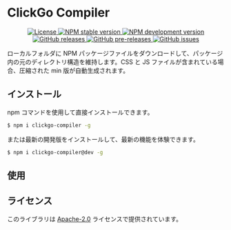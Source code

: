 # ClickGo Compiler

<p align="center">
    <a href="https://github.com/maiyun/clickgo-compiler/blob/master/LICENSE">
        <img alt="License" src="https://img.shields.io/github/license/maiyun/clickgo-compiler?color=blue" />
    </a>
    <a href="https://www.npmjs.com/package/clickgo-compiler">
        <img alt="NPM stable version" src="https://img.shields.io/npm/v/clickgo-compiler?color=brightgreen&logo=npm" />
        <img alt="NPM development version" src="https://img.shields.io/npm/v/clickgo-compiler/dev?color=yellow&logo=npm" />
    </a><br>
    <a href="https://github.com/maiyun/clickgo-compiler/releases">
        <img alt="GitHub releases" src="https://img.shields.io/github/v/release/maiyun/clickgo-compiler?color=brightgreen&logo=github" />
        <img alt="GitHub pre-releases" src="https://img.shields.io/github/v/release/maiyun/clickgo-compiler?color=yellow&logo=github&include_prereleases" />
    </a>
    <a href="https://github.com/maiyun/clickgo-compiler/issues">
        <img alt="GitHub issues" src="https://img.shields.io/github/issues/maiyun/clickgo-compiler?color=blue&logo=github" />
    </a>
</p>

ローカルフォルダに NPM パッケージファイルをダウンロードして、パッケージ内の元のディレクトリ構造を維持します。CSS と JS ファイルが含まれている場合、圧縮された min 版が自動生成されます。

## インストール

npm コマンドを使用して直接インストールできます。

```sh
$ npm i clickgo-compiler -g
```

または最新の開発版をインストールして、最新の機能を体験できます。

```sh
$ npm i clickgo-compiler@dev -g
```

## 使用



## ライセンス

このライブラリは [Apache-2.0](../LICENSE) ライセンスで提供されています。